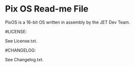 # Pix OS Read-me File

PixOS is a 16-bit OS written in assembly by the JET Dev Team.

#LICENSE:

See License.txt.

#CHANGELOG:

See Changelog.txt.
